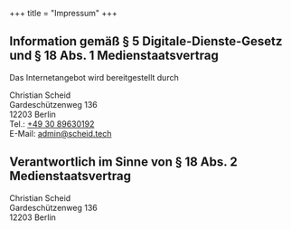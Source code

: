 +++
title = "Impressum"
+++

## Information gemäß § 5 Digitale-Dienste-Gesetz und § 18 Abs. 1 Medienstaatsvertrag 

Das Internetangebot wird bereitgestellt durch

Christian Scheid\
Gardeschützenweg 136\
12203 Berlin\
Tel.: [+49 30 89630192](tel:+493089630192)\
E-Mail: <admin@scheid.tech>

## Verantwortlich im Sinne von § 18 Abs. 2 Medienstaatsvertrag 
Christian Scheid\
Gardeschützenweg 136\
12203 Berlin